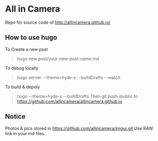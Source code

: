 # All in Camera

Repo for source code of http://allincamera.github.io/

## How to use hugo

To Create a new post
> hugo new post/your-new-post-name.md

To debug locally
> hugo server --theme=hyde-x --buildDrafts --watch

To build & depoly
> hugo --theme=hyde-x --buildDrafts
Then git push /public to https://github.com/allincamera/allincamera.github.io

## Notice

Photos & pics stored in https://github.com/allincamera/imgur.git
Use RAW link in your md files.